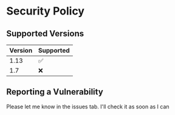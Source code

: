 # Security Policy

## Supported Versions

| Version | Supported          |
| ------- | ------------------ |
| 1.13    | :white_check_mark: |
| 1.7     | :x:                |


## Reporting a Vulnerability

Please let me know in the issues tab. I'll check it as soon as I can
